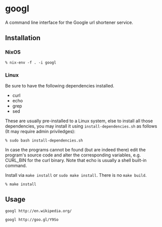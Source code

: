 # googl

A command line interface for the Google url shortener service.

## Installation

### NixOS

    % nix-env -f . -i googl

### Linux

Be sure to have the following dependencies installed.

* curl
* echo
* grep
* sed

These are usually pre-installed to a Linux system, else to install all those dependencies, you may install it using `install-dependencies.sh` as follows (It may require admin priviledges):

    % sudo bash install-dependencies.sh

In case the programs cannot be found (but are indeed there) edit the program's
source code and alter the corresponding variables, e.g. CURL\_BIN for the curl
binary. Note that echo is usually a shell built-in command.

Install via `make install` or `sudo make install`. There is no `make build`.

    % make install

## Usage

    googl http://en.wikipedia.org/

    googl http://goo.gl/Y9So

